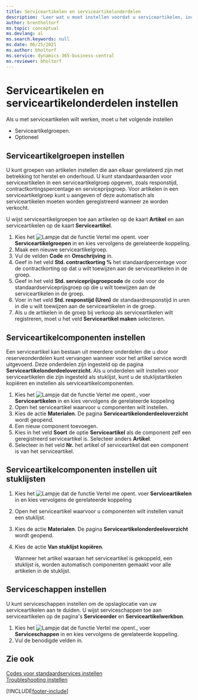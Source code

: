 ```yaml
---
title: Serviceartikelen en serviceartikelonderdelen
description: 'Leer wat u moet instellen voordat u serviceartikelen, inclusief standaardwaarden voor onder andere de responstijd en de serviceprijsgroep, kunt gebruiken.'
author: brentholtorf
ms.topic: conceptual
ms.devlang: al
ms.search.keywords: null
ms.date: 06/25/2021
ms.author: bholtorf
ms.service: dynamics-365-business-central
ms.reviewer: bholtorf
---
```

# Serviceartikelen en serviceartikelonderdelen instellen
Als u met serviceartikelen wilt werken, moet u het volgende instellen

* Serviceartikelgroepen.
* Optioneel

## Serviceartikelgroepen instellen
U kunt groepen van artikelen instellen die aan elkaar gerelateerd zijn met betrekking tot herstel en onderhoud. U kunt standaardwaarden voor serviceartikelen in een serviceartikelgroep opgeven, zoals responstijd, contractkortingspercentage en serviceprijsgroep. Voor artikelen in een serviceartikelgroep kunt u aangeven of deze automatisch als serviceartikelen moeten worden geregistreerd wanneer ze worden verkocht.  

U wijst serviceartikelgroepen toe aan artikelen op de kaart **Artikel** en aan serviceartikelen op de kaart **Serviceartikel**.  

1. Kies het ![Lampje dat de functie Vertel me opent.](media/ui-search/search_small.png "Vertel me wat u wilt doen") voer **Serviceartikelgroepen** in en kies vervolgens de gerelateerde koppeling.  
2. Maak een nieuwe serviceartikelgroep.  
3. Vul de velden **Code** en **Omschrijving** in.  
4. Geef in het veld **Std. contractkorting %** het standaardpercentage voor de contractkorting op dat u wilt toewijzen aan de serviceartikelen in de groep.  
5. Geef in het veld **Std. serviceprijsgroepcode** de code voor de standaardserviceprijsgroep op die u wilt toewijzen aan de serviceartikelen in de groep.  
6. Voer in het veld **Std. responstijd (Uren)** de standaardresponstijd in uren in die u wilt toewijzen aan de serviceartikelen in de groep.  
7. Als u de artikelen in de groep bij verkoop als serviceartikelen wilt registreren, moet u het veld **Serviceartikel maken** selecteren.  

## Serviceartikelcomponenten instellen
Een serviceartikel kan bestaan uit meerdere onderdelen die u door reserveonderdelen kunt vervangen wanneer voor het artikel service wordt uitgevoerd. Deze onderdelen zijn ingesteld op de pagina **Serviceartikelonderdeeloverzicht**. Als u onderdelen wilt instellen voor serviceartikelen die zijn ingesteld als stuklijst, kunt u de stuklijstartikelen kopiëren en instellen als serviceartikelcomponenten.

1. Kies het ![Lampje dat de functie Vertel me opent.](media/ui-search/search_small.png "Vertel me wat u wilt doen"), voer **Serviceartikelen** in en kies vervolgens de gerelateerde koppeling
2. Open het serviceartikel waarvoor u componenten wilt instellen.  
3. Kies de actie **Materialen**. De pagina **Serviceartikelonderdeeloverzicht** wordt geopend.  
4. Een nieuw component toevoegen.  
5. Kies in het veld **Soort** de optie **Serviceartikel** als de component zelf een geregistreerd serviceartikel is. Selecteer anders **Artikel**.  
6. Selecteer in het veld **Nr.** het artikel of serviceartikel dat een component is van het serviceartikel.  

## Serviceartikelcomponenten instellen uit stuklijsten
1.  Kies het ![Lampje dat de functie Vertel me opent.](media/ui-search/search_small.png "Vertel me wat u wilt doen") voer **Serviceartikelen** in en kies vervolgens de gerelateerde koppeling  
2. Open het serviceartikel waarvoor u componenten wilt instellen vanuit een stuklijst.  
3. Kies de actie **Materialen**. De pagina **Serviceartikelonderdeeloverzicht** wordt geopend.  
4. Kies de actie **Van stuklijst kopiëren**.  

    Wanneer het artikel waaraan het serviceartikel is gekoppeld, een stuklijst is, worden automatisch componenten gemaakt voor alle artikelen in de stuklijst.  

## Serviceschappen instellen
U kunt serviceschappen instellen om de opslaglocatie van uw serviceartikelen aan te duiden. U wijst serviceschappen toe aan serviceartikelen op de pagina's **Serviceorder** en **Serviceartikelwerkbon**.  

1. Kies het ![Lampje dat de functie Vertel me opent.](media/ui-search/search_small.png "Vertel me wat u wilt doen"), voer **Serviceschappen** in en kies vervolgens de gerelateerde koppeling.
2. Vul de benodigde velden in.

## Zie ook
[Codes voor standaardservices instellen](service-how-setup-service-coding.md)   
[Troubleshooting instellen](service-how-setup-troubleshooting.md)


[!INCLUDE[footer-include](includes/footer-banner.md)]